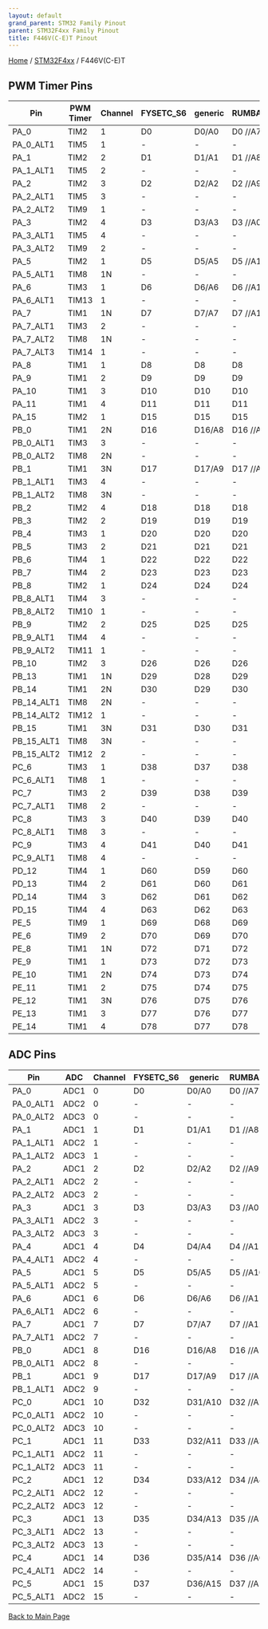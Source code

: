 ```yaml
---
layout: default
grand_parent: STM32 Family Pinout
parent: STM32F4xx Family Pinout
title: F446V(C-E)T Pinout
---
```


[Home](../../index.md) / [STM32F4xx](../index.md) / F446V(C-E)T

## PWM Timer Pins

| Pin | PWM Timer | Channel | FYSETC_S6 | generic | RUMBA32 | VAKE_V1 |
| --- | --- | --- | --- | --- | --- | --- |
| PA_0 | TIM2 | 1 | D0 | D0/A0 | D0   //A7 | PA_0 |
| PA_0_ALT1 | TIM5 | 1 | - | - | - | - |
| PA_1 | TIM2 | 2 | D1 | D1/A1 | D1   //A8 | PA_1 |
| PA_1_ALT1 | TIM5 | 2 | - | - | - | - |
| PA_2 | TIM2 | 3 | D2 | D2/A2 | D2   //A9 | PA_2 |
| PA_2_ALT1 | TIM5 | 3 | - | - | - | - |
| PA_2_ALT2 | TIM9 | 1 | - | - | - | - |
| PA_3 | TIM2 | 4 | D3 | D3/A3 | D3   //A0 | PA_3 |
| PA_3_ALT1 | TIM5 | 4 | - | - | - | - |
| PA_3_ALT2 | TIM9 | 2 | - | - | - | - |
| PA_5 | TIM2 | 1 | D5 | D5/A5 | D5   //A10 | PA_5 |
| PA_5_ALT1 | TIM8 | 1N | - | - | - | - |
| PA_6 | TIM3 | 1 | D6 | D6/A6 | D6   //A11 | PA_6 |
| PA_6_ALT1 | TIM13 | 1 | - | - | - | - |
| PA_7 | TIM1 | 1N | D7 | D7/A7 | D7   //A12 | PA_7 |
| PA_7_ALT1 | TIM3 | 2 | - | - | - | - |
| PA_7_ALT2 | TIM8 | 1N | - | - | - | - |
| PA_7_ALT3 | TIM14 | 1 | - | - | - | - |
| PA_8 | TIM1 | 1 | D8 | D8 | D8 | PA_8 |
| PA_9 | TIM1 | 2 | D9 | D9 | D9 | PA_9 |
| PA_10 | TIM1 | 3 | D10 | D10 | D10 | PA_10 |
| PA_11 | TIM1 | 4 | D11 | D11 | D11 | PA_11 |
| PA_15 | TIM2 | 1 | D15 | D15 | D15 | PA_15 |
| PB_0 | TIM1 | 2N | D16 | D16/A8 | D16  //A13 | PB_0 |
| PB_0_ALT1 | TIM3 | 3 | - | - | - | - |
| PB_0_ALT2 | TIM8 | 2N | - | - | - | - |
| PB_1 | TIM1 | 3N | D17 | D17/A9 | D17  //A14 | PB_1 |
| PB_1_ALT1 | TIM3 | 4 | - | - | - | - |
| PB_1_ALT2 | TIM8 | 3N | - | - | - | - |
| PB_2 | TIM2 | 4 | D18 | D18 | D18 | PB_2 |
| PB_3 | TIM2 | 2 | D19 | D19 | D19 | PB_3 |
| PB_4 | TIM3 | 1 | D20 | D20 | D20 | PB_4 |
| PB_5 | TIM3 | 2 | D21 | D21 | D21 | PB_5 |
| PB_6 | TIM4 | 1 | D22 | D22 | D22 | PB_6 |
| PB_7 | TIM4 | 2 | D23 | D23 | D23 | PB_7 |
| PB_8 | TIM2 | 1 | D24 | D24 | D24 | PB_8 |
| PB_8_ALT1 | TIM4 | 3 | - | - | - | - |
| PB_8_ALT2 | TIM10 | 1 | - | - | - | - |
| PB_9 | TIM2 | 2 | D25 | D25 | D25 | PB_9 |
| PB_9_ALT1 | TIM4 | 4 | - | - | - | - |
| PB_9_ALT2 | TIM11 | 1 | - | - | - | - |
| PB_10 | TIM2 | 3 | D26 | D26 | D26 | PB_10 |
| PB_13 | TIM1 | 1N | D29 | D28 | D29 | PB_13 |
| PB_14 | TIM1 | 2N | D30 | D29 | D30 | PB_14 |
| PB_14_ALT1 | TIM8 | 2N | - | - | - | - |
| PB_14_ALT2 | TIM12 | 1 | - | - | - | - |
| PB_15 | TIM1 | 3N | D31 | D30 | D31 | PB_15 |
| PB_15_ALT1 | TIM8 | 3N | - | - | - | - |
| PB_15_ALT2 | TIM12 | 2 | - | - | - | - |
| PC_6 | TIM3 | 1 | D38 | D37 | D38 | PC_6 |
| PC_6_ALT1 | TIM8 | 1 | - | - | - | - |
| PC_7 | TIM3 | 2 | D39 | D38 | D39 | PC_7 |
| PC_7_ALT1 | TIM8 | 2 | - | - | - | - |
| PC_8 | TIM3 | 3 | D40 | D39 | D40 | PC_8 |
| PC_8_ALT1 | TIM8 | 3 | - | - | - | - |
| PC_9 | TIM3 | 4 | D41 | D40 | D41 | PC_9 |
| PC_9_ALT1 | TIM8 | 4 | - | - | - | - |
| PD_12 | TIM4 | 1 | D60 | D59 | D60 | PD_12 |
| PD_13 | TIM4 | 2 | D61 | D60 | D61 | PD_13 |
| PD_14 | TIM4 | 3 | D62 | D61 | D62 | PD_14 |
| PD_15 | TIM4 | 4 | D63 | D62 | D63 | PD_15 |
| PE_5 | TIM9 | 1 | D69 | D68 | D69 | PE_5 |
| PE_6 | TIM9 | 2 | D70 | D69 | D70 | PE_6 |
| PE_8 | TIM1 | 1N | D72 | D71 | D72 | PE_8 |
| PE_9 | TIM1 | 1 | D73 | D72 | D73 | PE_9 |
| PE_10 | TIM1 | 2N | D74 | D73 | D74 | PE_10 |
| PE_11 | TIM1 | 2 | D75 | D74 | D75 | PE_11 |
| PE_12 | TIM1 | 3N | D76 | D75 | D76 | PE_12 |
| PE_13 | TIM1 | 3 | D77 | D76 | D77 | PE_13 |
| PE_14 | TIM1 | 4 | D78 | D77 | D78 | PE_14 |


## ADC Pins

| Pin | ADC | Channel | FYSETC_S6 | generic | RUMBA32 | VAKE_V1 |
| --- | --- | --- | --- | --- | --- | --- |
| PA_0 | ADC1 | 0 | D0 | D0/A0 | D0   //A7 | PA_0 |
| PA_0_ALT1 | ADC2 | 0 | - | - | - | - |
| PA_0_ALT2 | ADC3 | 0 | - | - | - | - |
| PA_1 | ADC1 | 1 | D1 | D1/A1 | D1   //A8 | PA_1 |
| PA_1_ALT1 | ADC2 | 1 | - | - | - | - |
| PA_1_ALT2 | ADC3 | 1 | - | - | - | - |
| PA_2 | ADC1 | 2 | D2 | D2/A2 | D2   //A9 | PA_2 |
| PA_2_ALT1 | ADC2 | 2 | - | - | - | - |
| PA_2_ALT2 | ADC3 | 2 | - | - | - | - |
| PA_3 | ADC1 | 3 | D3 | D3/A3 | D3   //A0 | PA_3 |
| PA_3_ALT1 | ADC2 | 3 | - | - | - | - |
| PA_3_ALT2 | ADC3 | 3 | - | - | - | - |
| PA_4 | ADC1 | 4 | D4 | D4/A4 | D4   //A1 | PA_4 |
| PA_4_ALT1 | ADC2 | 4 | - | - | - | - |
| PA_5 | ADC1 | 5 | D5 | D5/A5 | D5   //A10 | PA_5 |
| PA_5_ALT1 | ADC2 | 5 | - | - | - | - |
| PA_6 | ADC1 | 6 | D6 | D6/A6 | D6   //A11 | PA_6 |
| PA_6_ALT1 | ADC2 | 6 | - | - | - | - |
| PA_7 | ADC1 | 7 | D7 | D7/A7 | D7   //A12 | PA_7 |
| PA_7_ALT1 | ADC2 | 7 | - | - | - | - |
| PB_0 | ADC1 | 8 | D16 | D16/A8 | D16  //A13 | PB_0 |
| PB_0_ALT1 | ADC2 | 8 | - | - | - | - |
| PB_1 | ADC1 | 9 | D17 | D17/A9 | D17  //A14 | PB_1 |
| PB_1_ALT1 | ADC2 | 9 | - | - | - | - |
| PC_0 | ADC1 | 10 | D32 | D31/A10 | D32  //A2 | PC_0 |
| PC_0_ALT1 | ADC2 | 10 | - | - | - | - |
| PC_0_ALT2 | ADC3 | 10 | - | - | - | - |
| PC_1 | ADC1 | 11 | D33 | D32/A11 | D33  //A3 | PC_1 |
| PC_1_ALT1 | ADC2 | 11 | - | - | - | - |
| PC_1_ALT2 | ADC3 | 11 | - | - | - | - |
| PC_2 | ADC1 | 12 | D34 | D33/A12 | D34  //A4 | PC_2 |
| PC_2_ALT1 | ADC2 | 12 | - | - | - | - |
| PC_2_ALT2 | ADC3 | 12 | - | - | - | - |
| PC_3 | ADC1 | 13 | D35 | D34/A13 | D35  //A5 | PC_3 |
| PC_3_ALT1 | ADC2 | 13 | - | - | - | - |
| PC_3_ALT2 | ADC3 | 13 | - | - | - | - |
| PC_4 | ADC1 | 14 | D36 | D35/A14 | D36  //A6 | PC_4 |
| PC_4_ALT1 | ADC2 | 14 | - | - | - | - |
| PC_5 | ADC1 | 15 | D37 | D36/A15 | D37  //A15 | PC_5 |
| PC_5_ALT1 | ADC2 | 15 | - | - | - | - |


[Back to Main Page](../../index.md)